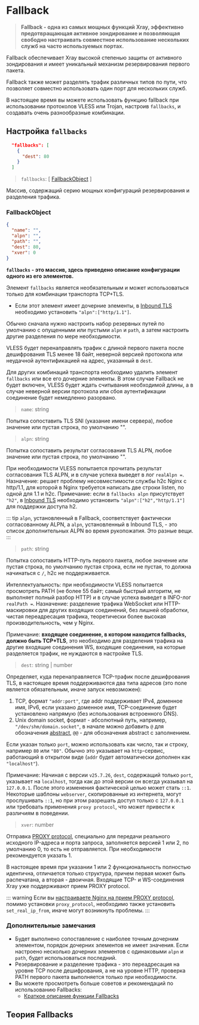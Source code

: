 # Fallback

> **Fallback - одна из самых мощных функций Xray, эффективно предотвращающая активное зондирование и позволяющая свободно настраивать совместное использование нескольких служб на часто используемых портах.**

Fallback обеспечивает Xray высокой степенью защиты от активного зондирования и имеет уникальный механизм резервирования первого пакета.

Fallback также может разделять трафик различных типов по пути, что позволяет совместно использовать один порт для нескольких служб.

В настоящее время вы можете использовать функцию fallback при использовании протоколов VLESS или Trojan, настроив `fallbacks`, и создавать очень разнообразные комбинации.

## Настройка `fallbacks`

```json
  "fallbacks": [
    {
      "dest": 80
    }
  ]
```

> `fallbacks`: \[ [FallbackObject](#fallbackobject) \]

Массив, содержащий серию мощных конфигураций резервирования и разделения трафика.

### FallbackObject

```json
{
  "name": "",
  "alpn": "",
  "path": "",
  "dest": 80,
  "xver": 0
}
```

**`fallbacks` - это массив, здесь приведено описание конфигурации одного из его элементов.**

Элемент `fallbacks` является необязательным и может использоваться только для комбинации транспорта TCP+TLS.

- Если этот элемент имеет дочерние элементы, в [Inbound TLS](../transport.md#tlsobject) необходимо установить `"alpn":["http/1.1"]`.

Обычно сначала нужно настроить набор резервных путей по умолчанию с опущенными или пустыми `alpn` и `path`, а затем настроить другие разделения по мере необходимости.

VLESS будет перенаправлять трафик с длиной первого пакета после дешифрования TLS менее 18 байт, неверной версией протокола или неудачной аутентификацией на адрес, указанный в `dest`.

Для других комбинаций транспорта необходимо удалить элемент `fallbacks` или все его дочерние элементы. В этом случае Fallback не будет включен, VLESS будет ждать считывания необходимой длины, а в случае неверной версии протокола или сбоя аутентификации соединение будет немедленно разорвано.

> `name`: string

Попытка сопоставить TLS SNI (указание имени сервера), любое значение или пустая строка, по умолчанию "".

> `alpn`: string

Попытка сопоставить результат согласования TLS ALPN, любое значение или пустая строка, по умолчанию "".

При необходимости VLESS попытается прочитать результат согласования TLS ALPN, и в случае успеха выведет в лог `realAlpn =`.
Назначение: решает проблему несовместимости службы h2c Nginx с http/1.1, для которой в Nginx требуется написать две строки listen, по одной для 1.1 и h2c.
Примечание: если в `fallbacks alpn` присутствует `"h2"`, в [Inbound TLS](../transport.md#tlsobject) необходимо установить `"alpn":["h2","http/1.1"]` для поддержки доступа h2.

::: tip
`alpn`, установленный в Fallback, соответствует фактически согласованному ALPN, а `alpn`, установленный в Inbound TLS, - это список дополнительных ALPN во время рукопожатия. Это разные вещи.
:::

> `path`: string

Попытка сопоставить HTTP-путь первого пакета, любое значение или пустая строка, по умолчанию пустая строка, если не пустая, то должна начинаться с `/`, h2c не поддерживается.

Интеллектуальность: при необходимости VLESS попытается просмотреть PATH (не более 55 байт; самый быстрый алгоритм, не выполняет полный разбор HTTP) и в случае успеха выведет в INFO-лог `realPath =`.
Назначение: разделение трафика WebSocket или HTTP-маскировки для других входящих соединений, без лишней обработки, чистая переадресация трафика, теоретически более высокая производительность, чем у Nginx.

Примечание: **входящее соединение, в котором находится fallbacks, должно быть TCP+TLS**, это необходимо для разделения трафика на другие входящие соединения WS, входящие соединения, на которые разделяется трафик, не нуждаются в настройке TLS.

> `dest`: string | number

Определяет, куда перенаправляется TCP-трафик после дешифрования TLS, в настоящее время поддерживаются два типа адресов (это поле является обязательным, иначе запуск невозможен):

1. TCP, формат `"addr:port"`, где addr поддерживает IPv4, доменное имя, IPv6, если указано доменное имя, TCP-соединение будет установлено напрямую (без использования встроенного DNS).
2. Unix domain socket, формат - абсолютный путь, например, `"/dev/shm/domain.socket"`, в начале можно добавить `@` для обозначения [abstract](https://www.man7.org/linux/man-pages/man7/unix.7.html), `@@` - для обозначения abstract с заполнением.

Если указан только `port`, можно использовать как число, так и строку, например `80` или `"80"`. Обычно это указывает на `http`-сервис, работающий в открытом виде (`addr` будет автоматически дополнен как `"localhost"`).

Примечание: Начиная с версии `v25.7.26`, `dest`, содержащий только `port`, указывает на `localhost`, тогда как до этой версии он всегда указывал на `127.0.0.1`. После этого изменения фактической целью может стать `::1`. Некоторые шаблоны `webserver`, скопированные из интернета, могут прослушивать `::1`, но при этом разрешать доступ только с `127.0.0.1` или требовать применения `proxy protocol`, что может привести к различиям в поведении.

> `xver`: number

Отправка [PROXY protocol](https://www.haproxy.org/download/2.2/doc/proxy-protocol.txt), специально для передачи реального исходного IP-адреса и порта запроса, заполняется версией 1 или 2, по умолчанию 0, то есть не отправляется. При необходимости рекомендуется указать 1.

В настоящее время при указании 1 или 2 функциональность полностью идентична, отличается только структура, причем первая может быть распечатана, а вторая - двоичная. Входящие TCP- и WS-соединения Xray уже поддерживают прием PROXY protocol.

::: warning
Если вы [настраиваете Nginx на прием PROXY protocol](https://docs.nginx.com/nginx/admin-guide/load-balancer/using-proxy-protocol/#configuring-nginx-to-accept-the-proxy-protocol), помимо установки `proxy_protocol`, необходимо также установить `set_real_ip_from`, иначе могут возникнуть проблемы.
:::

### Дополнительные замечания

- Будет выполнено сопоставление с наиболее точным дочерним элементом, порядок дочерних элементов не имеет значения. Если настроено несколько дочерних элементов с одинаковыми `alpn` и `path`, будет использоваться последний.
- Резервирование и разделение трафика - это переадресация на уровне TCP после дешифрования, а не на уровне HTTP, проверка PATH первого пакета выполняется только при необходимости.
- Вы можете просмотреть больше советов и рекомендаций по использованию Fallbacks:
  - [Краткое описание функции Fallbacks](../../document/level-1/fallbacks-lv1)

## Теория Fallbacks <Badge text="В разработке" type="warning"/>
